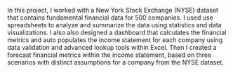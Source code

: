 In this project, I worked with a New York Stock Exchange (NYSE) dataset that contains fundamental 
financial data for 500 companies. I used use spreadsheets to analyze and summarize the data using 
statistics and data visualizations. I also also designed a dashboard that calculates the financial metrics and auto populates the income 
statement for each company using data validation and advanced lookup tools within Excel. Then I created a forecast financial metrics within the income statement, based on three scenarios with distinct assumptions 
for a company from the NYSE dataset. 

